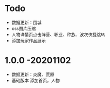 # Todo
- 数据更新：围城
- oss图片压缩
- 人物详情页点击阵营、职业、种族、波次快捷跳转
- 添加玩家作品展示

# 1.0.0 -20201102
- 数据更新：炎魔、荒原
- 基础版本 添加首页，人物
